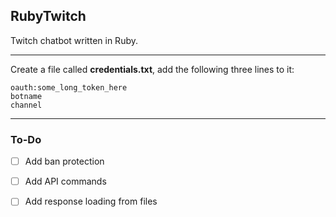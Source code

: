 ## RubyTwitch

Twitch chatbot written in Ruby.

---

Create a file called **credentials.txt**, add the following three lines to it:

```
oauth:some_long_token_here
botname
channel
```

---

### To-Do

- [ ] Add ban protection

- [ ] Add API commands

- [ ] Add response loading from files


